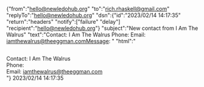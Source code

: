 
{"from":"hello@newledohub.org"
"to":"rich.rhaskell@gmail.com"
"replyTo":"hello@newledohub.org"
"dsn":{"id":"2023/02/14 14:17:35"
"return":"headers"
"notify":["failure"
"delay"]
"recipient":"hello@newledohub.org"}
"subject":"New contact from I Am The Walrus"
"text":"Contact: I Am The Walrus Phone: Email: iamthewalrus@theeggman.comMessage: "
"html":"<h2></h2><div>Contact: I Am The Walrus</div><div>Phone: </div><div>Email: iamthewalrus@theeggman.com</div>"}
2023/02/14 14:17:35